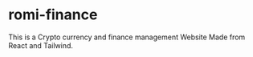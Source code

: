 # romi-finance
This is a Crypto currency and finance management Website Made from React and Tailwind.
